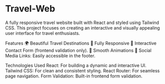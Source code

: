 # Travel-Web  
A fully responsive travel website built with React and styled using Tailwind CSS. This project focuses on creating an interactive and visually appealing user interface for travel enthusiasts.  

Features 
🌍 Beautiful Travel Destinations
📱 Fully Responsive
💬 Interactive Contact Form (frontend validation only).
🌟 Smooth Animations
📎 Social Media Links: Easily accessible in the footer.  

Technologies Used
React: For building a dynamic and interactive UI.
Tailwind CSS: For clean and consistent styling.
React Router: For seamless page navigation.
Form Validation: Built-in frontend form validation.
